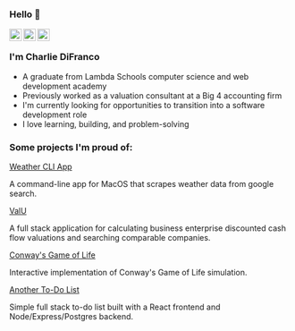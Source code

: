 ### Hello 👋

<a href="https://www.linkedin.com/in/charlie-difranco/">
  <img align="left" alt="Charlie's LinkedIn" width="22px" src="https://cdn.jsdelivr.net/npm/simple-icons@v3/icons/linkedin.svg" />
</a>

<a href="https://github.com/cdifranco1/">
  <img align="left" alt="Charlie's Github" width="22px" src="https://cdn.jsdelivr.net/npm/simple-icons@v3/icons/github.svg" />
</a>

<a href="https://leetcode.com/cdifranco/">
  <img align="left" alt="Charlie's Leetcode" width="22px" src="https://cdn.jsdelivr.net/npm/simple-icons@v3/icons/leetcode.svg" />
</a>

<br />

### I'm Charlie DiFranco
- A graduate from Lambda Schools computer science and web development academy
- Previously worked as a valuation consultant at a Big 4 accounting firm
- I'm currently looking for opportunities to transition into a software development role
- I love learning, building, and problem-solving


### Some projects I'm proud of:
<div>
  <a href="https://github.com/cdifranco1/weather_cli">
    <span>Weather CLI App</span>
  </a>    
</div>
<p>A command-line app for MacOS that scrapes weather data from google search.</p>  

<div>
  <a href="https://github.com/cdifranco1/valuation-backend">
    <span>ValU</span>
  </a> 
</div>
<p>A full stack application for calculating business enterprise discounted cash flow valuations and searching comparable companies.</p>  

<div>
  <a href="https://github.com/cdifranco1/conway-game-of-life">
    <span>Conway's Game of Life</span>
   </a>
</div>
<p>Interactive implementation of Conway's Game of Life simulation.</p>


<div>
  <a href="https://github.com/cdifranco1/todo-list-backend">
    <span>Another To-Do List</span>
   </a>
</div>
<p>Simple full stack to-do list built with a React frontend and Node/Express/Postgres backend.</p>


